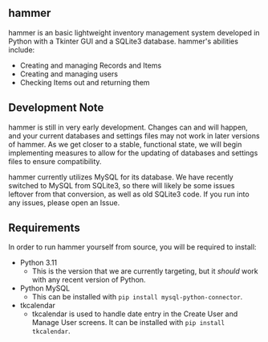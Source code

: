 ## hammer
hammer is an basic lightweight inventory management system developed in Python with a Tkinter GUI and a SQLite3 database.
hammer's abilities include:
- Creating and managing Records and Items
- Creating and managing users
- Checking Items out and returning them

## Development Note
hammer is still in very early development. Changes can and will happen, and your current databases and settings files may 
not work in later versions of hammer. As we get closer to a stable, functional state, we will begin implementing measures
to allow for the updating of databases and settings files to ensure compatibility.

hammer currently utilizes MySQL for its database. We have recently switched to MySQL from SQLite3, so there will likely be some
issues leftover from that conversion, as well as old SQLite3 code. If you run into any issues, please open an Issue. 

## Requirements
In order to run hammer yourself from source, you will be required to install:
- Python 3.11
  - This is the version that we are currently targeting, but it *should* work with any recent version of Python.
- Python MySQL
  - This can be installed with ```pip install mysql-python-connector```.
- tkcalendar
  - tkcalendar is used to handle date entry in the Create User and Manage User screens. It can be installed with ```pip install tkcalendar```.

